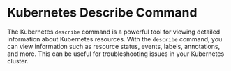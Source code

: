 # Kubernetes Describe Command

The Kubernetes `describe` command is a powerful tool for viewing detailed information about Kubernetes resources. With the `describe` command, you can view information such as resource status, events, labels, annotations, and more. This can be useful for troubleshooting issues in your Kubernetes cluster.
